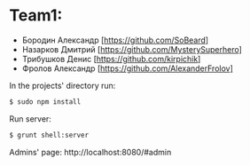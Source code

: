 # Team1:
  - Бородин Александр [https://github.com/SoBeard]
  - Назарков Дмитрий [https://github.com/MysterySuperhero]
  - Трибушков Денис [https://github.com/kirpichik]
  - Фролов Александр [https://github.com/AlexanderFrolov]


In the projects' directory run:
```sh
$ sudo npm install
```

Run server:
```sh
$ grunt shell:server
```


Admins' page: 
http://localhost:8080/#admin


